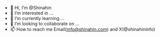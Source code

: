 - 👋 Hi, I’m @Shinahin
- 👀 I’m interested in ...
- 🌱 I’m currently learning ...
- 💞️ I’m looking to collaborate on ...
- 📫 How to reach me Email(info@shinahin.com) and X(@shinahininfo)

<!---
Shinahin/Shinahin is a ✨ special ✨ repository because its `README.md` (this file) appears on your GitHub profile.
You can click the Preview link to take a look at your changes.
--->
